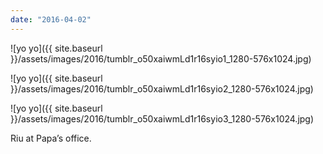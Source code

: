 ```yaml
---
date: "2016-04-02"
---
```


![yo yo]({{ site.baseurl }}/assets/images/2016/tumblr_o50xaiwmLd1r16syio1_1280-576x1024.jpg)

![yo yo]({{ site.baseurl }}/assets/images/2016/tumblr_o50xaiwmLd1r16syio2_1280-576x1024.jpg)

![yo yo]({{ site.baseurl }}/assets/images/2016/tumblr_o50xaiwmLd1r16syio3_1280-576x1024.jpg)

Riu at Papa’s office.
